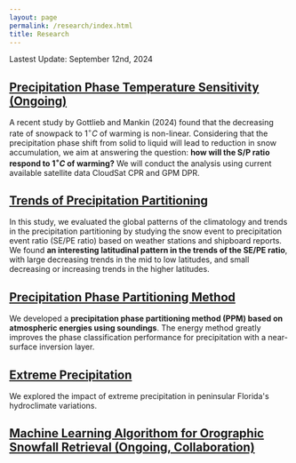 ```yaml
---
layout: page
permalink: /research/index.html
title: Research
---
```


Lastest Update: September 12nd, 2024

## [Precipitation Phase Temperature Sensitivity (Ongoing)](https://shangyongshi.github.io/research/phaseSen/)

A recent study by Gottlieb and Mankin (2024) found that the decreasing rate of snowpack to 1$^{\circ}C$ of warming is non-linear. Considering that the precipitation phase shift from solid to liquid will lead to reduction in snow accumulation, we aim at answering the question: **how will the S/P ratio respond to 1$^{\circ}C$ of warming?** We will conduct the analysis using current available satellite data CloudSat CPR and GPM DPR.

## [Trends of Precipitation Partitioning](https://shangyongshi.github.io/research/sepetrend/)

In this study, we evaluated the global patterns of the climatology and trends in the precipitation partitioning by studying the snow event to precipitation event ratio (SE/PE ratio) based on weather stations and shipboard reports. We found **an interesting latitudinal pattern in the trends of the SE/PE ratio**, with large decreasing trends in the mid to low latitudes, and small decreasing or increasing trends in the higher latitudes. 

## [Precipitation Phase Partitioning Method](https://shangyongshi.github.io/research/phaseClass/)

We developed a **precipitation phase partitioning method (PPM) based on atmospheric energies using soundings**. The energy method greatly improves the phase classification performance for precipitation with a near-surface inversion layer.

## [Extreme Precipitation](https://shangyongshi.github.io/research/extremePreFlorida/)

We explored the impact of extreme precipitation in peninsular Florida's hydroclimate variations.

## [Machine Learning Algorithom for Orographic Snowfall Retrieval (Ongoing, Collaboration)](https://shangyongshi.github.io/research/oroSnow/) 


